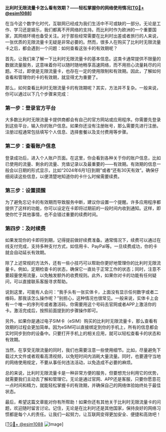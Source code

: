 **比利时无限流量卡怎么看有效期？——轻松掌握你的网络使用情况[[TG💪+ @esim1088](https://t.me/s/esim1088)]**

在当今这个数字化时代，互联网已经成为我们生活中不可或缺的一部分。无论是工作、学习还是娱乐，我们都离不开网络的支持。而比利时作为欧洲的一个重要国家，其网络环境也备受关注。对于那些经常需要在比利时出差或者旅行的人来说，一张优质的无限流量卡无疑是非常必要的。然而，很多人在购买了比利时无限流量卡之后，都会遇到一个问题：如何查看这张卡的有效期呢？

首先，让我们来了解一下比利时无限流量卡的基本信息。这类卡通常提供不限量的数据流量服务，这意味着你可以随时随地畅享高速网络，而不用担心流量耗尽的问题。不过，即使是无限流量卡，也存在一定的使用限制和有效期。因此，了解如何查看和管理你的卡的有效期，就显得尤为重要了。

那么，如何查看比利时无限流量卡的有效期呢？其实，方法并不复杂。一般来说，你可以通过以下几个步骤来完成：

### **第一步：登录官方平台**
大多数比利时无限流量卡提供商都会有自己的官方网站或应用程序。你需要先登录到这些平台，输入你的账户信息。如果你还没有注册账号，那么需要先进行注册。注册过程通常包括填写个人信息、选择套餐以及支付费用等步骤。

### **第二步：查看账户信息**
登录成功后，进入个人账户页面。在这里，你会看到各种关于你的账户信息，比如已使用的流量、剩余的流量、充值记录以及最重要的——有效期。有效期的信息一般会以日期的形式显示，比如“2024年6月1日到期”或者“还有30天有效”。确保仔细阅读这些信息，以便清楚地知道你的卡什么时候需要续费。

### **第三步：设置提醒**
为了避免忘记卡的有效期而导致服务中断，建议你设置一个提醒。许多应用程序都提供了这样的功能，你可以设定在卡即将过期前的一段时间内收到通知。这样，即使你忙于其他事情，也不会错过重要的续费时间。

### **第四步：及时续费**
如果发现你的卡即将到期，记得提前做好续费准备。通常情况下，续费可以通过在线支付完成，支持多种支付方式，如信用卡、PayPal等。一旦续费成功，你的卡就会自动延长有效期。

除了上述常规的方法外，还有一些小技巧可以帮助你更好地管理你的比利时无限流量卡。例如，定期检查卡的状态，确保它一直处于正常工作的状态；同时，注意不要超量使用流量，以免触发额外的收费规则。此外，如果你对卡的功能有任何疑问，可以直接联系客服寻求帮助。

说到这里，可能有人会问：“我手头有一张实体卡，上面没有显示任何数字或者二维码，那我该怎么操作呢？”别担心，这种情况也很常见。一般来说，实体卡上会有一个唯一的序列号或者激活码，你需要用这个号码去官网或者APP上激活你的卡。激活完成后，按照前面提到的步骤操作即可。

另外，如果你是通过电子SIM卡（eSIM）购买的比利时无限流量卡，那么查看有效期的过程会更加简单。因为eSIM可以直接绑定到你的手机上，所有的信息都会实时同步到你的设备中。只要打开手机上的相关应用，就可以轻松查看卡的状态和有效期。

当然，在享受无限流量的同时，我们也需要注意一些使用细节。比如，尽量避免下载过大文件或者观看高清视频，以免短时间内消耗大量流量。同时，也要遵守当地的网络使用规定，不要从事任何违法活动，以免造成不必要的麻烦。

总的来说，比利时无限流量卡是一种非常方便的服务，但要想充分利用它的优势，就需要我们主动去了解和管理它。无论是通过官网、APP还是客服，只要你愿意花一点时间和精力，就能轻松掌握卡的有效期，并确保自己的网络体验始终处于最佳状态。

最后，希望这篇文章能对你有所帮助！如果你还有其他关于比利时无限流量卡的问题，欢迎随时留言讨论。记住，无论是在比利时还是其他国家，保持良好的网络习惯都是每个人的责任。让我们一起努力，让互联网变得更加安全、便捷和高效吧！

[[TG💪+ @esim1088](https://t.me/s/esim1088) ![Image](https://i.postimg.cc/4NQfJmqS/Snipaste-2025-05-13-00-14-12.png)]